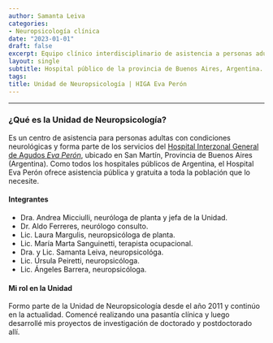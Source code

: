 ```yaml
---
author: Samanta Leiva
categories:
- Neuropsicología clínica
date: "2023-01-01"
draft: false
excerpt: Equipo clínico interdisciplinario de asistencia a personas adultas con condiciones neurológicas del hospital público HIGA Eva Perón de San Martín, Buenos Aires, Argentina.
layout: single
subtitle: Hospital público de la provincia de Buenos Aires, Argentina.
tags:
title: Unidad de Neuropsicología | HIGA Eva Perón
---
```

---

### ¿Qué es la Unidad de Neuropsicología?
Es un centro de asistencia para personas adultas con condiciones neurológicas y forma parte de los servicios del [Hospital Interzonal General de Agudos *Eva Perón*](https://www.ms.gba.gov.ar/sitios/hevaperon/), ubicado en San Martín, Provincia de Buenos Aires (Argentina). Como todos los hospitales públicos de Argentina, el Hospital Eva Perón ofrece asistencia pública y gratuita a toda la población que lo necesite.

#### Integrantes
* Dra. Andrea Micciulli, neuróloga de planta y jefa de la Unidad.
* Dr. Aldo Ferreres, neurólogo consulto.
* Lic. Laura Margulis, neuropsicóloga de planta.
* Lic. María Marta Sanguinetti, terapista ocupacional.
* Dra. y Lic. Samanta Leiva, neuropsicológa.
* Lic. Úrsula Peiretti, neuropsicóloga.
* Lic. Ángeles Barrera, neuropsicóloga.

#### Mi rol en la Unidad
Formo parte de la Unidad de Neuropsicología desde el año 2011 y continúo en la actualidad. Comencé realizando una pasantía clínica y luego desarrollé mis proyectos de investigación de doctorado y postdoctorado allí. 
